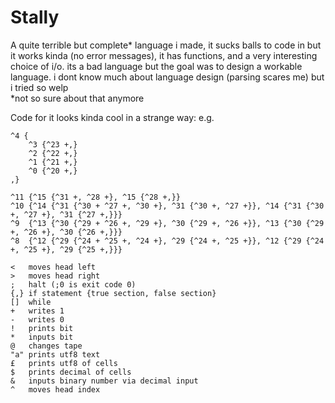 # Stally
A quite terrible but complete* language i made,
it sucks balls to code in but it works kinda (no error messages), it has functions, and a very interesting choice of i/o.
its a bad language but the goal was to design a workable language. i dont know much about language design (parsing scares me) but i tried so welp
<br>
*not so sure about that anymore
<br>

Code for it looks kinda cool in a strange way:
e.g. 

```
^4 {
    ^3 {^23 +,}
    ^2 {^22 +,}
    ^1 {^21 +,}
    ^0 {^20 +,}
,}

^11 {^15 {^31 +, ^28 +}, ^15 {^28 +,}}
^10 {^14 {^31 {^30 + ^27 +, ^30 +}, ^31 {^30 +, ^27 +}}, ^14 {^31 {^30 +, ^27 +}, ^31 {^27 +,}}}
^9  {^13 {^30 {^29 + ^26 +, ^29 +}, ^30 {^29 +, ^26 +}}, ^13 {^30 {^29 +, ^26 +}, ^30 {^26 +,}}}
^8  {^12 {^29 {^24 + ^25 +, ^24 +}, ^29 {^24 +, ^25 +}}, ^12 {^29 {^24 +, ^25 +}, ^29 {^25 +,}}}
```

```
<   moves head left
>   moves head right
;   halt (;0 is exit code 0)
{,} if statement {true section, false section}
[]  while
+   writes 1
-   writes 0
!   prints bit
*   inputs bit
@   changes tape
"a" prints utf8 text
£   prints utf8 of cells
$   prints decimal of cells
&   inputs binary number via decimal input
^   moves head index
```

